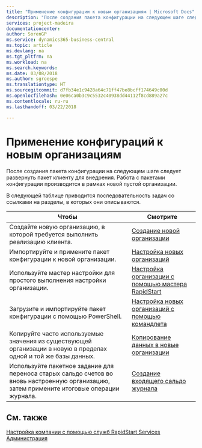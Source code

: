 ```yaml
---
title: "Применение конфигурации к новым организациям | Microsoft Docs"
description: "После создания пакета конфигурации на следующем шаге следует развернуть пакет клиенту для внедрения. Конфигурация используется для новой пустой организации."
services: project-madeira
documentationcenter: 
author: SorenGP
ms.service: dynamics365-business-central
ms.topic: article
ms.devlang: na
ms.tgt_pltfrm: na
ms.workload: na
ms.search.keywords: 
ms.date: 03/08/2018
ms.author: sgroespe
ms.translationtype: HT
ms.sourcegitcommit: d7fb34e1c9428a64c71ff47be8bcff174649c00d
ms.openlocfilehash: 0e06ca0b3c9c5532c40938dd44112f8cd889a27c
ms.contentlocale: ru-ru
ms.lasthandoff: 03/22/2018

---
```

# <a name="apply-configurations-to-new-companies"></a>Применение конфигураций к новым организациям
После создания пакета конфигурации на следующем шаге следует развернуть пакет клиенту для внедрения. Работа с пакетами конфигурации производится в рамках новой пустой организации.  

 В следующей таблице приводится последовательность задач со ссылками на разделы, в которых они описываются.

|**Чтобы**|**Смотрите**|  
|------------|-------------|  
|Создайте новую организацию, в которой требуется выполнить реализацию клиента.|[Создание новой организации](admin-how-to-create-a-new-company.md)|  
|Импортируйте и примените пакет конфигурации к новой организации.|[Настройка новых организаций](admin-how-to-configure-new-companies.md)|  
|Используйте мастер настройки для простого выполнения настройки организации.|[Настройка организации с помощью мастера RapidStart](admin-how-to-configure-a-company-with-the-rapidstart-wizard.md)|
|Загрузите и импортируйте пакет конфигурации с помощью PowerShell.|[Настройка новых организаций с помощью командлета](admin-how-to-configure-new-companies-using-a-cmdlet.md)|
|Копируйте часто используемые значения из существующей организации в новую в пределах одной и той же базы данных.|[Копирование данных в новые организации](admin-how-to-copy-data-to-new-companies.md)|  
|Используйте пакетное задание для переноса старых сальдо счетов во вновь настроенную организацию, затем примените итоговые операции журнала.|[Создание входящего сальдо журнала](admin-how-to-create-journal-opening-balances.md)|  

## <a name="see-also"></a>См. также  
[Настройка компании с помощью служб RapidStart Services](admin-set-up-a-company-with-rapidstart.md)  
[Администрация](admin-setup-and-administration.md)

